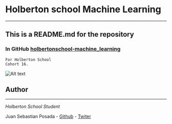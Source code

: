 # Holberton school Machine Learning
***
## This is a README.md for the repository
### In GitHub [holbertonschool-machine_learning]()
```
For Holberton School
Cohort 16.
```

![Alt text](https://holbertonintranet.s3.amazonaws.com/uploads/medias/2018/11/c48e37d9cda2293173b7.png?X-Amz-Algorithm=AWS4-HMAC-SHA256&X-Amz-Credential=AKIARDDGGGOU5BHMTQX4%2F20220919%2Fus-east-1%2Fs3%2Faws4_request&X-Amz-Date=20220919T195154Z&X-Amz-Expires=86400&X-Amz-SignedHeaders=host&X-Amz-Signature=92b2139e0f1a2f22b10c8eda0248a0611c906c37bc8ed4dedeef864de544f6cf)

## Author
***
*Holberton School Student*

Juan Sebastian Posada  - [Github](https://github.com/Juansepo13) - [Twiter](https://twitter.com/@JuanSeb35904130)
